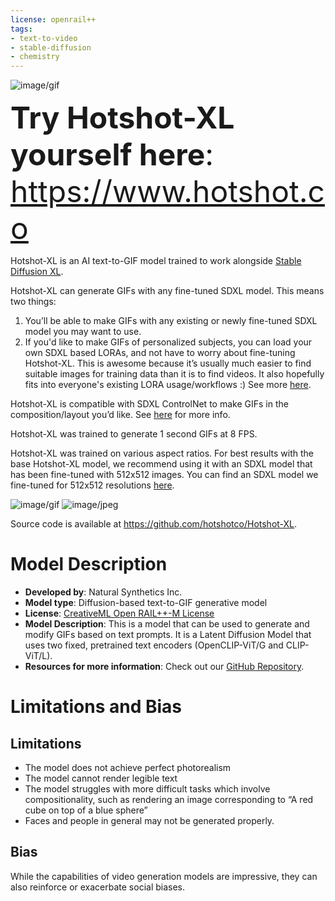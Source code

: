 ```yaml
---
license: openrail++
tags:
- text-to-video
- stable-diffusion
- chemistry
---
```


![image/gif](https://cdn-uploads.huggingface.co/production/uploads/637a6daf7ce76c3b83497ea2/ux_sZKB9snVPsKRT1TzfG.gif)

<font size="32">**Try Hotshot-XL yourself here**: https://www.hotshot.co</font>

Hotshot-XL is an AI text-to-GIF model trained to work alongside [Stable Diffusion XL](https://huggingface.co/stabilityai/stable-diffusion-xl-base-1.0).

Hotshot-XL can generate GIFs with any fine-tuned SDXL model. This means two things:
  1. You’ll be able to make GIFs with any existing or newly fine-tuned SDXL model you may want to use.
  2. If you'd like to make GIFs of personalized subjects, you can load your own SDXL based LORAs, and not have to worry about fine-tuning Hotshot-XL. This is awesome because it’s usually much easier to find suitable images for training data than it is to find videos. It also hopefully fits into everyone's existing LORA usage/workflows :) See more [here](https://github.com/hotshotco/Hotshot-XL/blob/main/README.md#text-to-gif-with-personalized-loras).

Hotshot-XL is compatible with SDXL ControlNet to make GIFs in the composition/layout you’d like. See [here](https://github.com/hotshotco/Hotshot-XL/blob/main/README.md#text-to-gif-with-controlnet) for more info.

Hotshot-XL was trained to generate 1 second GIFs at 8 FPS.

Hotshot-XL was trained on various aspect ratios. For best results with the base Hotshot-XL model, we recommend using it with an SDXL model that has been fine-tuned with 512x512 images. You can find an SDXL model we fine-tuned for 512x512 resolutions [here](https://github.com/hotshotco/Hotshot-XL/blob/main/README.md#text-to-gif-with-personalized-loras).



![image/gif](https://cdn-uploads.huggingface.co/production/uploads/637a6daf7ce76c3b83497ea2/XXgnk14nIasPdkvkPlDzn.gif)
![image/jpeg](https://cdn-uploads.huggingface.co/production/uploads/637a6daf7ce76c3b83497ea2/6OknWOlsl9Zs_esGtPTlZ.jpeg)

Source code is available at https://github.com/hotshotco/Hotshot-XL.

# Model Description
- **Developed by**: Natural Synthetics Inc.
- **Model type**: Diffusion-based text-to-GIF generative model
- **License**: [CreativeML Open RAIL++-M License](https://huggingface.co/hotshotco/Hotshot-XL/raw/main/LICENSE.md)
- **Model Description**: This is a model that can be used to generate and modify GIFs based on text prompts. It is a Latent Diffusion Model that uses two fixed, pretrained text encoders (OpenCLIP-ViT/G and CLIP-ViT/L).
- **Resources for more information**: Check out our [GitHub Repository](https://github.com/hotshotco/Hotshot-XL).


# Limitations and Bias
## Limitations
- The model does not achieve perfect photorealism
- The model cannot render legible text
- The model struggles with more difficult tasks which involve compositionality, such as rendering an image corresponding to “A red cube on top of a blue sphere”
- Faces and people in general may not be generated properly.

## Bias
While the capabilities of video generation models are impressive, they can also reinforce or exacerbate social biases.